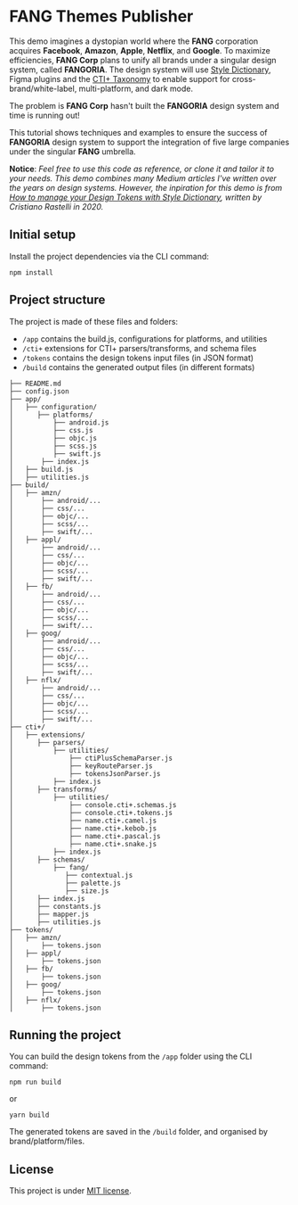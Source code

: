 # FANG Themes Publisher

This demo imagines a dystopian world where the **FANG** corporation acquires **Facebook**, **Amazon**, **Apple**, **Netflix**, and **Google**. To maximize efficiencies, **FANG Corp** plans to unify all brands under a singular design system, called **FANGORIA**. The design system will use [Style Dictionary](https://github.com/amzn/style-dictionary), Figma plugins and the [CTI+ Taxonomy](https://medium.com/user-experience-design-1/how-to-name-tokens-in-a-design-system-5b218589dadc) to enable support for cross-brand/white-label, multi-platform, and dark mode.

The problem is **FANG Corp** hasn't built the **FANGORIA** design system and time is running out!

This tutorial shows techniques and examples to ensure the success of **FANGORIA** design system to support the integration of five large companies under the singular **FANG** umbrella.

**Notice**: *Feel free to use this code as reference, or clone it and tailor it to your needs. This demo combines many Medium articles I've written over the years on design systems. However, the inpiration for this demo is from [How to manage your Design Tokens with Style Dictionary](https://medium.com/@didoo/how-to-manage-your-design-tokens-with-style-dictionary-98c795b938aa), written by Cristiano Rastelli in 2020.*

## Initial setup
Install the project dependencies via the CLI command:

```
npm install
```

## Project structure
The project is made of these files and folders:

* `/app` contains the build.js, configurations for platforms, and utilities
* `/cti+` extensions for CTI+ parsers/transforms, and schema files
* `/tokens` contains the design tokens input files (in JSON format)
* `/build` contains the generated output files (in different formats)

```
├── README.md
├── config.json
├── app/
│   ├── configuration/
│      ├── platforms/
│          ├── android.js
│          ├── css.js
│          ├── objc.js
│          ├── scss.js
│          ├── swift.js
│       ├── index.js
│   ├── build.js
│   ├── utilities.js
├── build/
│   ├── amzn/
│       ├── android/...
│       ├── css/...
│       ├── objc/...
│       ├── scss/...
│       ├── swift/...
│   ├── appl/
│       ├── android/...
│       ├── css/...
│       ├── objc/...
│       ├── scss/...
│       ├── swift/...
│   ├── fb/
│       ├── android/...
│       ├── css/...
│       ├── objc/...
│       ├── scss/...
│       ├── swift/...
│   ├── goog/
│       ├── android/...
│       ├── css/...
│       ├── objc/...
│       ├── scss/...
│       ├── swift/...
│   ├── nflx/
│       ├── android/...
│       ├── css/...
│       ├── objc/...
│       ├── scss/...
│       ├── swift/...
├── cti+/
│   ├── extensions/
│      ├── parsers/
│          ├── utilities/
│              ├── ctiPlusSchemaParser.js
│              ├── keyRouteParser.js
│              ├── tokensJsonParser.js
│          ├── index.js
│      ├── transforms/
│          ├── utilities/
│              ├── console.cti+.schemas.js
│              ├── console.cti+.tokens.js
│              ├── name.cti+.camel.js
│              ├── name.cti+.kebob.js
│              ├── name.cti+.pascal.js
│              ├── name.cti+.snake.js
│          ├── index.js
│      ├── schemas/
│          ├── fang/
│             ├── contextual.js
│             ├── palette.js
│             ├── size.js
│      ├── index.js
│      ├── constants.js
│      ├── mapper.js
│      ├── utilities.js
├── tokens/
│   ├── amzn/
│       ├── tokens.json
│   ├── appl/
│       ├── tokens.json
│   ├── fb/
│       ├── tokens.json
│   ├── goog/
│       ├── tokens.json
│   ├── nflx/
│       ├── tokens.json
```

## Running the project
You can build the design tokens from the `/app` folder using the CLI command:

```
npm run build
```
or
```
yarn build
```

The generated tokens are saved in the `/build` folder, and organised by brand/platform/files.

## License

This project is under [MIT license](https://github.com/didoo/style-dictionary-demo/blob/master/LICENSE).

